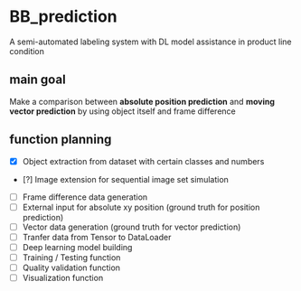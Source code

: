 # BB_prediction
A semi-automated labeling system with DL model assistance in product line condition

## main goal
Make a comparison between **absolute position prediction** and **moving vector prediction** by using object itself and frame difference

## function planning
- [x] Object extraction from dataset with certain classes and numbers
- [?] Image extension for sequential image set simulation
- [ ] Frame difference data generation
- [ ] External input for absolute xy position (ground truth for position prediction)
- [ ] Vector data generation (ground truth for vector prediction)
- [ ] Tranfer data from Tensor to DataLoader
- [ ] Deep learning model building
- [ ] Training / Testing function
- [ ] Quality validation function
- [ ] Visualization function
